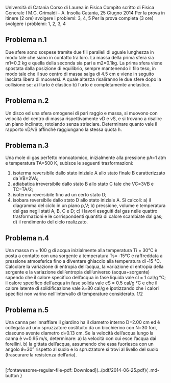 Università di Catania
Corso di Laurea in Fisica
Compito scritto di Fisica Generale I
M.G. Grimaldi – A. Insolia
Catania, 25 Giugno 2014
Per la prova in itinere (2 ore) svolgere i problemi: 3, 4, 5
Per la prova completa (3 ore) svolgere i problemi: 1, 2, 3, 4

## Problema n.1
Due sfere sono sospese tramite due fili paralleli di uguale lunghezza
in modo tale che siano in contatto tra loro. La massa della prima
sfera sia m1=0.2 kg e quella della seconda sia pari a m2=0.1kg. La
prima sfera viene spostata dalla posizione di equilibrio, sempre
mantenendo il filo teso, in modo tale che il suo centro di massa
salga di 4.5 cm e viene in seguito lasciata libera di muoversi. A quale
altezza risaliranno le due sfere dopo la collisione se:
a) l’urto è elastico
b) l’urto è completamente anelastico.

## Problema n.2
Un disco ed una sfera omogenei di pari raggio e massa, si muovono con velocità del centro di massa
rispettivamente vD e vS, e si trovano a risalire un piano inclinato, rotolando senza strisciare.
Determinare quanto vale il rapporto vD/vS affinché raggiungano la stessa quota h.

## Problema n.3
Una mole di gas perfetto monoatomico, inizialmente alla pressione pA=1 atm e temperatura
TA=500 K, subisce le seguenti trasformazioni:
1) isoterma reversibile dallo stato iniziale A allo stato finale B caratterizzato da VB=2VA;
2) adiabatica irreversibile dallo stato B allo stato C tale che VC=3VB e TC=TA/2;
3) isoterma reversibile fino ad un certo stato D;
4) isobara reversibile dallo stato D allo stato iniziale A.
Si calcoli:
a) il diagramma del ciclo in un piano p,V;
b) pressione, volume e temperatura del gas negli stati A, B, C e D;
c) i lavori eseguiti dal gas nelle quattro trasformazioni e le corrispondenti quantità di calore
scambiate dal gas;
d) il rendimento del ciclo realizzato.

## Problema n.4
Una massa m = 100 g di acqua inizialmente alla temperatura Ti = 30°C è posta a contatto con una
sorgente a temperatura Ts= ‐15°C e raffreddata a pressione atmosferica fino a diventare ghiaccio
alla temperatura di ‐15 °C. Calcolare la variazione di entropia dell’acqua, la variazione di entropia
della sorgente e la variazione dell’entropia dell’universo (acqua+sorgente) sapendo che il calore
specifico dell’acqua in fase liquida vale cl = 1 cal/g °C; il calore specifico dell’acqua in fase solida
vale cS = 0.5 cal/g °C e che il calore latente di solidificazione vale λ=80 cal/g e ipotizzando che i
calori specifici non varino nell’intervallo di temperature considerato.
1/2

## Problema n.5
Una canna per innaffiare il giardino ha il diametro interno D=2.00 cm ed è collegata ad uno
spruzzatore costituito da un bicchierino con N=30 fori, ciascuno avente diametro d=0.13 cm. Se la
velocità dell’acqua lungo la canna è v=0.95 m/s, determinare:
a) la velocità con cui esce l’acqua dai forellini.
b) la gittata dell’acqua, assumendo che essa fuoriesca con un angolo ϑ=30° rispetto al suolo e
lo spruzzatore si trovi al livello del suolo (trascurare la resistenza dell’aria).

<br>
[:fontawesome-regular-file-pdf: Download](../pdf/2014-06-25.pdf){ .md-button }